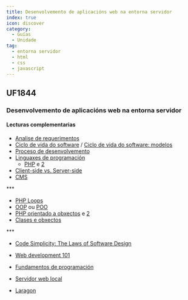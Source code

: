 ```yaml
---
title: Desenvolvemento de aplicacións web na entorna servidor
index: true
icon: discover
category:
  - Guías
  - Unidade
tag:
  - entorna servidor
  - html
  - css
  - javascript
---
```

## UF1844

### Desenvolvemento de aplicacións web na entorna servidor

#### Lecturas complementarias

- [Analise de requerimentos](analisis-requerimentos.md)
- [Ciclo de vida do software](ciclo_vida.md) / [Ciclo de vida do software: modelos](ciclodevida-modelos.md)
- [Proceso de desenvolvemento](proceso-desenvolvemento.md)
- [Linguaxes de programación](linguaxes-programacion.md)
  - [PHP](php-recursos-cursos.md) e [2](PHP.md)
- [Client-side vs. Server-side](client-side-server-side.md)
- [CMS](sistemas-xestion-contidos.md)

\*\*\*

- [PHP Loops](PHPLoops.md)
- [OOP](oop.md) ou [POO](poo.md)
- [PHP orientado a obxectos](PHP-orientado-obxectos-principiantes.md) e [2](POO-PHPp.md)
- [Clases e obxectos](Claseseobxectos.md)

\*\*\*

- [Code Simplicity: The Laws of Software Design](https://docs.google.com/presentation/d/14oJyrhaoVZk_yE7-wLcSMuIHig-3LKcQKdRwYw4RQws/pub?start=false&loop=false&delayms=3000&slide=id.i0)
- [Web development 101](https://learn.microsoft.com/en-us/training/modules/web-development-101-introduction-programming/2-what-is-programming)

- [Fundamentos de programación](https://universidad-de-los-andes.gitbooks.io/fundamentos-de-programacion/content/)
- [Servidor web local](https://www.emezeta.com/articulos/15-aplicaciones-para-montar-servidores-web-en-local)
- [Laragon](https://www.arsys.es/blog/primeros-pasos-laragon)